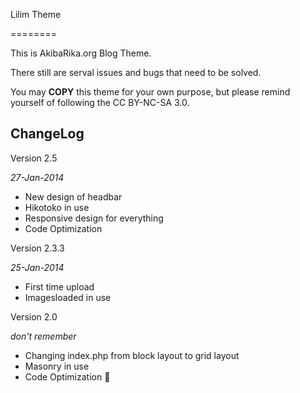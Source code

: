 Lilim Theme

========

This is AkibaRika.org Blog Theme.

There still are serval issues and bugs that need to be solved.

You may **COPY** this theme for your own purpose, but please remind yourself of following the CC BY-NC-SA 3.0.

ChangeLog
---

Version 2.5

*27-Jan-2014*

 - New design of headbar
 - Hikotoko in use
 - Responsive design for everything
 - Code Optimization

Version 2.3.3

*25-Jan-2014*

 - First time upload
 - Imagesloaded in use

Version 2.0
 
*don't remember*
 - Changing index.php from block layout to grid layout
 - Masonry in use
 - Code Optimization  